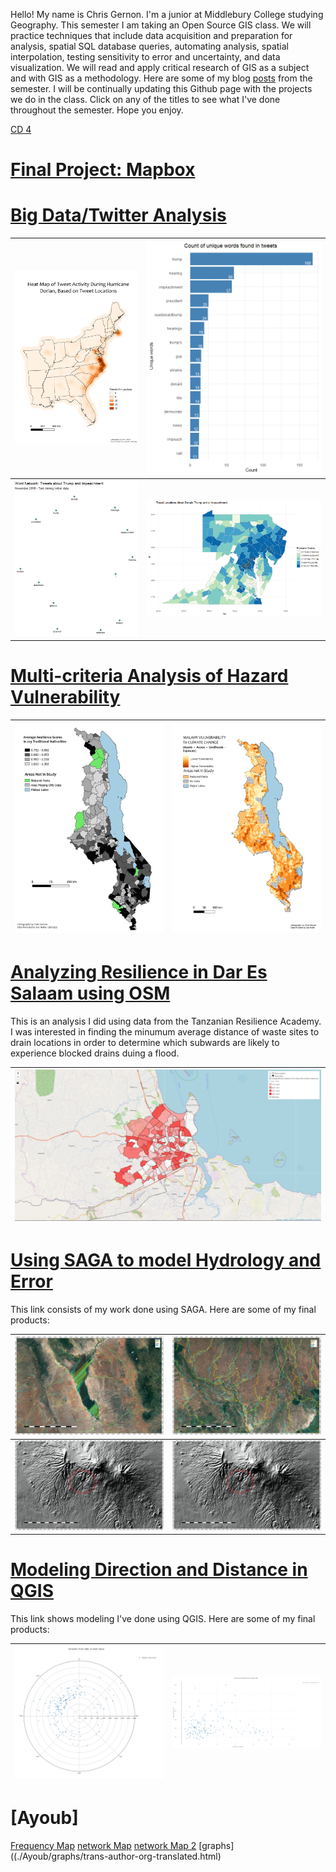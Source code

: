 Hello! My name is Chris Gernon. I'm a junior at Middlebury College studying Geography. This semester I am taking an Open Source GIS class. We will practice techniques that include data acquisition and preparation for analysis, spatial SQL database queries, automating analysis, spatial interpolation, testing sensitivity to error and uncertainty, and data visualization. We will read and apply critical research of GIS as a subject and with GIS as a methodology. Here are some of my blog [posts](./blogpost2/blogposts.md) from the semester. I will be continually updating this Github page with the projects we do in the class. Click on any of the titles to see what I've done throughout the semester. Hope you enjoy.

 [CD 4](./Bray_Campaign/CD_4_leaflet/index.html)
 
# [Final Project: Mapbox](./final_project/index.md)


# [Big Data/Twitter Analysis](./big_data.md/)

|![plots](./Twitter/Heat_map.png/) | ![plots](./Twitter/unique_words2.png/) |
| ------------- | ------------- |
| ![plots](./Twitter/word_cloud.png/) | ![plots](./Twitter/map.png/) |

# [Multi-criteria Analysis of Hazard Vulnerability](./vulnerability/index.md) 


| ![plots](./vulnerability/TA2.png/) | ![plots](./vulnerability/fine_resolution_final_map.png/) |
| ------------- | ------------- |


# [Analyzing Resilience in Dar Es Salaam using OSM](./Dar_Es_Salaam/index.md)

This is an analysis I did using data from the Tanzanian Resilience Academy. I was interested in finding the minumum average distance of waste sites to drain locations in order to determine which subwards are likely to experience blocked drains duing a flood. 

| ![plots](./Dar_Es_Salaam/leaflet.PNG) |
| ------------- |


# [Using SAGA to model Hydrology and Error](./SAGA/Hydrology_model.md)

This link consists of my work done using SAGA. Here are some of my final products:

|![plots](./SAGA/compare2.PNG/)|![plots](./SAGA/Compare1.PNG/)|
| ------------- | ------------- |
|![plots](./SAGA/SRTM_hillshade_less_accurate.PNG/)| ![plots](./SAGA/SRTM_hillshade_less_accurate_indicator.PNG/)|



# [Modeling Direction and Distance in QGIS](./QGIS/qgisModel.md)

This link shows modeling I've done using QGIS. Here are some of my final products:

|![plots](./QGIS/polar_plot.PNG/)|![plots](./QGIS/scatter_plot.PNG/)|
| ------------- | ------------- |


# [Ayoub]
[Frequency Map](./Ayoub/frequency_map/country_freq.html)
[network Map](./Ayoub/network_map/network_practice.html)
[network Map 2](./Ayoub/network_map/network_practice2.html)
[graphs]((./Ayoub/graphs/trans-author-org-translated.html)





